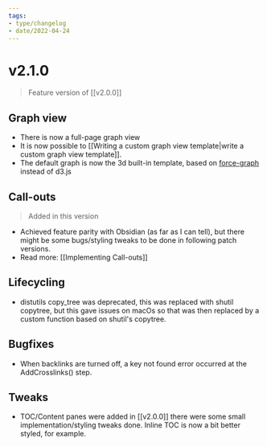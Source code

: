 ```yaml
---
tags:
- type/changelog
- date/2022-04-24
---
```


# v2.1.0
> Feature version of [[v2.0.0]]

## Graph view
- There is now a full-page graph view
- It is now possible to [[Writing a custom graph view template|write a custom graph view template]].
- The default graph is now the 3d built-in template, based on [force-graph](https://github.com/vasturiano/force-graph) instead of d3.js

## Call-outs
> Added in this version
- Achieved feature parity with Obsidian (as far as I can tell), but there might be some bugs/styling tweaks to be done in following patch versions.
- Read more: [[Implementing Call-outs]]

## Lifecycling
- distutils copy_tree was deprecated, this was replaced with shutil copytree, but this gave issues on macOs so that was then replaced by a custom function based on shutil's copytree.

## Bugfixes
- When backlinks are turned off, a key not found error occurred at the AddCrosslinks() step.

## Tweaks
- TOC/Content panes were added in [[v2.0.0]] there were some small implementation/styling tweaks done. Inline TOC is now a bit better styled, for example.

